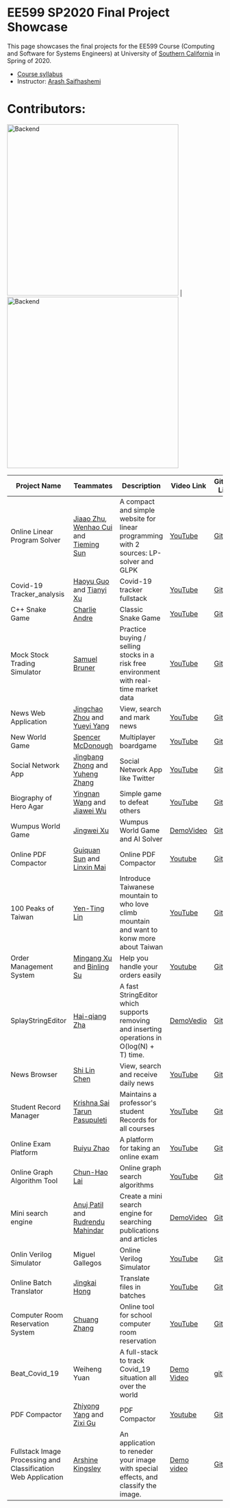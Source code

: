 # EE599 SP2020 Final Project Showcase

This page showcases the final projects for the EE599 Course (Computing and Software for Systems Engineers) at University of [Southern California](http://usc.edu/) in Spring of 2020.

- [Course syllabus](https://raw.githubusercontent.com/ourarash/EE599_SP2020_Final_Project/master/syllabus.pdf)
- Instructor: [Arash Saifhashemi](https://www.linkedin.com/in/ourarash/) 

# Contributors:

 <img alt="Backend" src="https://raw.githubusercontent.com/ourarash/EE599_SP2020_Final_Project/master/lastClass1.png" width="400"> | <img alt="Backend" src="https://raw.githubusercontent.com/ourarash/EE599_SP2020_Final_Project/master/lastClass2.png" width="400"> 




|Project Name| Teammates | Description |Video Link|Github Link|
| --- | --- | --- | --- | --- |
|Online Linear Program Solver | [Jiaao Zhu](https://www.linkedin.com/in/jiaao-zhu-553145195/), [Wenhao Cui](https://www.linkedin.com/in/wenhao-cui-066b4a175/) and [Tieming Sun](https://www.linkedin.com/in/tieming-sun-144272128/) |A compact and simple website for linear programming with 2 sources: LP-solver and GLPK| [YouTube](https://youtu.be/nOh51QsuuGI)|[Github](https://github.com/suntietie/LinearProgram_Solver) |
| Covid-19 Tracker_analysis | [Haoyu Guo](https://www.linkedin.com/in/haoyu-guo-9a4768179/) and [Tianyi Xu](https://www.linkedin.com/in/%E5%A4%A9%E7%BE%BF-%E5%BE%90-83a272194/) | Covid-19 tracker fullstack | [YouTube](https://www.youtube.com/watch?v=HiZ4z87VUSY&t=64s)|[Github](https://github.com/guohaoyu110/COVID-19_tracker_analysis) |
| C++ Snake Game | [Charlie Andre](https://www.linkedin.com/in/charlie-andre-748b5197/) | Classic Snake Game | [YouTube](https://www.youtube.com/watch?v=q1sGrCArmp4) | [Github](https://github.com/candre97/Snake) |
| Mock Stock Trading Simulator | [Samuel Bruner](https://www.linkedin.com/in/samuelbruner/) | Practice buying / selling stocks in a risk free environment with real-time market data | [YouTube](https://youtu.be/WHd30ijnD-U) | [Github](https://github.com/brunersj/EE599_Project) |
| News Web Application | [Jingchao Zhou](https://www.linkedin.com/in/jingchao-zhou-a0b09a198/) and [Yueyi Yang](https://www.linkedin.com/in/%E6%9C%88%E4%BB%AA-%E6%9D%A8-4b0302193/) | View, search and mark news | [YouTube](https://www.youtube.com/watch?v=oOPrbqfKE9Y&t=127s)|[Github](https://github.com/JingchaoZhou/Web-News-Project) |
| New World Game | [Spencer McDonough](https://www.linkedin.com/in/spencer-mcdonough/) | Multiplayer boardgame | [YouTube](https://youtu.be/OT_Ji8IMt7c)|[Github](https://github.com/smcd253/new-world) |
| Social Network App | [Jingbang Zhong](https://www.linkedin.com/in/jingbanz/) and [Yuheng Zhang](https://www.linkedin.com/in/yuheng-zhang-176b9a197) | Social Network App like Twitter  | [YouTube](https://youtu.be/xT4uTTYC0Bk)|[Github](https://github.com/Yuheng-Zhang/Social-Network-App) |
| Biography of Hero Agar | [Yingnan Wang](https://www.linkedin.com/in/yingnan-wang-649687148/) and [Jiawei Wu](https://www.linkedin.com/in/jiawei-wu-ba851514a/) | Simple game to defeat others | [YouTube](https://www.youtube.com/watch?v=DdsqrOJ5ep0&feature=youtu.be) | [Github](https://github.com/YingnanWang-Ray/EE599_Final_Project.git) |
| Wumpus World Game | [Jingwei Xu](https://www.linkedin.com/in/jingwei-xu-b323a0142/) | Wumpus World Game and AI Solver | [DemoVideo](https://drive.google.com/file/d/16nJCve9l4DEpJHcx8u0dtHy43jjoZFYl/view?usp=sharing) | [Github](https://github.com/jingweixu3/wumpus_sv) | 
| Online PDF Compactor | [Guiquan Sun](https://www.linkedin.com/in/guiquan-sun-441399181/) and [Linxin Mai](https://www.linkedin.com/in/linxin-mai/) | Online PDF Compactor | [Youtube](https://www.youtube.com/watch?v=6Zd7mUN6C9A&feature=youtu.be) | [Github](https://github.com/guiquansun/PDF-Compactor) |
|100 Peaks of Taiwan|[Yen-Ting Lin](linkedin.com/in/yen-ting-lin-8b2571159)| Introduce Taiwanese mountain to who love climb mountain and want to konw more about Taiwan|[YouTube](https://www.youtube.com/watch?v=_F54roA_pxI&feature=youtu.be)|[Github](https://github.com/linyenting365/100PeaksOfTaiwan)|
| Order Management System | [Mingang Xu](https://www.linkedin.com/in/mingang-xu-330246159/) and [Binling Su](https://www.linkedin.com/in/binling-su-0281b0191/) | Help you handle your orders easily | [Youtube](https://www.youtube.com/watch?v=KWPD5X_TJEg) | [Github](https://github.com/Rothaxe/my_order_system) |
|SplayStringEditor|[Hai-qiang Zha](https://www.linkedin.com/in/haiqiang-zha-b04169ab/)| A fast StringEditor which supports removing and inserting operations in O(log(N) + T) time.|[DemoVedio](https://drive.google.com/open?id=1_2dbQ1lbmMQBpxbphpiCMT_cMbfsLvzh)|[Github](https://github.com/SnowmanCharles/string-editor-splay-rope.git)|
| News Browser | [Shi Lin Chen](https://www.linkedin.com/in/shi-lin-ben-chen-98669a16b/) | View, search and receive daily news | [YouTube](https://www.youtube.com/watch?v=bYj5a5SZ_Xs) | [Github](https://github.com/linchen1010/News-Browser) | 
| Student Record Manager | [Krishna Sai Tarun Pasupuleti](https://www.linkedin.com/in/krishnasaitarun/) | Maintains a professor's student Records for all courses | [YouTube](https://youtu.be/HfpnjfPqqt0)|[Github](https://github.com/KrishnaSaiTarun/StudentRecordManager) |
|Online Exam Platform|[Ruiyu Zhao](https://www.linkedin.com/in/ruiyu-zhao-358291192/)| A platform for taking an online exam |[YouTube](https://youtu.be/YQE-6n_fArc)|[Github](https://github.com/ruiyuzha/online-exam-project)|
|Online Graph Algorithm Tool|[Chun-Hao Lai](https://www.linkedin.com/in/chun-hao-lai-11324a192/)| Online graph search algorithms |[YouTube](https://youtu.be/qIWJfyt2Sog)|[Github](https://github.com/ja841014/EE599_Project.git)|
|Mini search engine|[Anuj Patil](https://www.linkedin.com/in/anuj-patil/) and [Rudrendu Mahindar](https://www.linkedin.com/in/rudrendu-mahindar/)| Create a mini search engine for searching publications and articles|[DemoVideo](https://drive.google.com/open?id=1Uo7F7tYOvzvR2rNhliaYocJNr7lWBjb7)|[Github](https://github.com/anujp10/qt_search_engine)|
|Onlin Verilog Simulator|Miguel Gallegos|Online Verilog Simulator|[YouTube](https://youtu.be/r3UO0o8gHs0)|[Github](https://github.com/Mgalleg/VerilogSimulator)|
| Online Batch Translator | [Jingkai Hong](https://www.linkedin.com/in/jingkai-hong-08a25a1a9/) | Translate files in batches  | [YouTube](https://youtu.be/Y8fFQSEkSaY)|[Github](https://github.com/jingkaih/EE599Proj.git) |
| Computer Room Reservation System | [Chuang Zhang](https://www.linkedin.com/feed/) | Online tool for school computer room reservation| [YouTube](https://www.youtube.com/watch?v=xHUA8okXR1c)|[Github](https://github.com/zhang929292/599proj) | 
| Beat_Covid_19 | Weiheng Yuan | A full-stack to track Covid_19 situation all over the world | [Demo Video](https://drive.google.com/file/d/1VcigbS_b3ZRQ49HIUcUdK7Ka2RKXyDvT/view?usp=sharing) | [github](https://github.com/maddoxyuan1202/Beat_Covid_19)|
| PDF Compactor | [Zhiyong Yang](https://www.linkedin.com/in/zhiyongy/) and [Zixi Gu](https://www.linkedin.com/in/zixi-gu-35b36115a/) | PDF Compactor | [Youtube](https://youtu.be/Vl8ZEyAM8iM) | [Github](https://github.com/zhiyong-0929/PDF-compactor) |
|Fullstack Image Processing and Classification Web Application| [Arshine Kingsley](https://www.linkedin.com/in/arshine-kingsley-254372167/)|An application to reneder your image with special effects, and classify the image.| [Demo video](https://drive.google.com/file/d/1MRtTTZ6sISTo9Zns8bLZdSKVanUT-eoU/view?usp=sharing)|[Github](https://github.com/arshinekingsley/EE599-Project)| 
